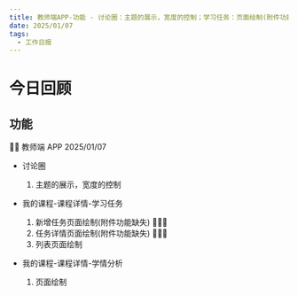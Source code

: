 ```yaml
---
title: 教师端APP-功能 - 讨论圈：主题的展示，宽度的控制；学习任务：页面绘制(附件功能缺失)；学情分析：页面绘制
date: 2025/01/07
tags:
  - 工作日报
---
```


# 今日回顾

## 功能

👨‍🏫 教师端 APP 2025/01/07

- 讨论圈

  1. 主题的展示，宽度的控制

- 我的课程-课程详情-学习任务

  1. 新增任务页面绘制(附件功能缺失) 🌟🌟🌟
  2. 任务详情页面绘制(附件功能缺失) 🌟🌟🌟
  3. 列表页面绘制

- 我的课程-课程详情-学情分析
  1. 页面绘制
